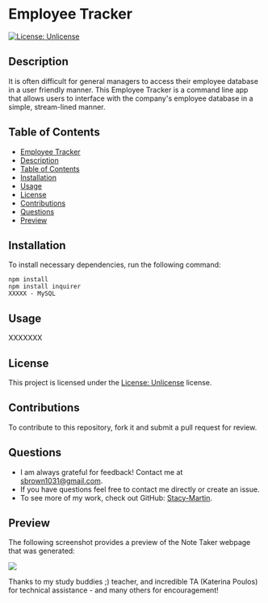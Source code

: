 # Employee Tracker

[![License: Unlicense](https://img.shields.io/badge/license-Unlicense-blue.svg)](http://unlicense.org/)

## Description
It is often difficult for general managers to access their employee database in a user friendly manner.  This Employee Tracker is a command line app that allows users to interface with the company's employee database in a simple, stream-lined manner.

## Table of Contents
  - [Employee Tracker](#employee_tracker)
  - [Description](#description)
  - [Table of Contents](#table-of-contents)
  - [Installation](#installation)
  - [Usage](#usage)
  - [License](#license)
  - [Contributions](#contributions)
  - [Questions](#questions)
  - [Preview](#preview)

## Installation
To install necessary dependencies, run the following command:
~~~
npm install
npm install inquirer
XXXXX - MySQL
~~~

## Usage
XXXXXXX

## License 
This project is licensed under the [License: Unlicense](http://unlicense.org/) license.

## Contributions
To contribute to this repository, fork it and submit a pull request for review.

## Questions
* I am always grateful for feedback! Contact me at sbrown1031@gmail.com.
* If you have questions feel free to contact me directly or create an issue. 
* To see more of my work, check out GitHub:  [Stacy-Martin](https://github.com/Stacy-Martin).

## Preview

The following screenshot provides a preview of the Note Taker webpage that was generated:

![](XXXX)



Thanks to my study buddies ;) teacher, and incredible TA (Katerina Poulos) for technical assistance - and many others for encouragement! 

